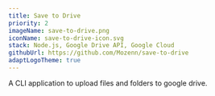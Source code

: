 ```yaml
---
title: Save to Drive
priority: 2
imageName: save-to-drive.png
iconName: save-to-drive-icon.svg
stack: Node.js, Google Drive API, Google Cloud
githubUrl: https://github.com/Mozenn/save-to-drive
adaptLogoTheme: true
---
```


A CLI application to upload files and folders to google drive.
